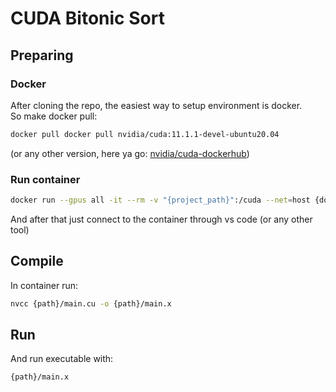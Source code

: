 # CUDA Bitonic Sort

## Preparing

### Docker

After cloning the repo, the easiest way to setup environment is docker. \
So make docker pull:

```bash
docker pull docker pull nvidia/cuda:11.1.1-devel-ubuntu20.04 
```

(or any other version, here ya go: [nvidia/cuda-dockerhub])

### Run container

```bash
docker run --gpus all -it --rm -v "{project_path}":/cuda --net=host {docker_image}
```

And after that just connect to the container through vs code (or any other tool)

## Compile

In container run:

```bash
nvcc {path}/main.cu -o {path}/main.x
```

## Run

And run executable with:

```bash
{path}/main.x
```

[nvidia/cuda-dockerhub]: <https://gitlab.com/nvidia/container-images/cuda/blob/master/doc/supported-tags.md>
